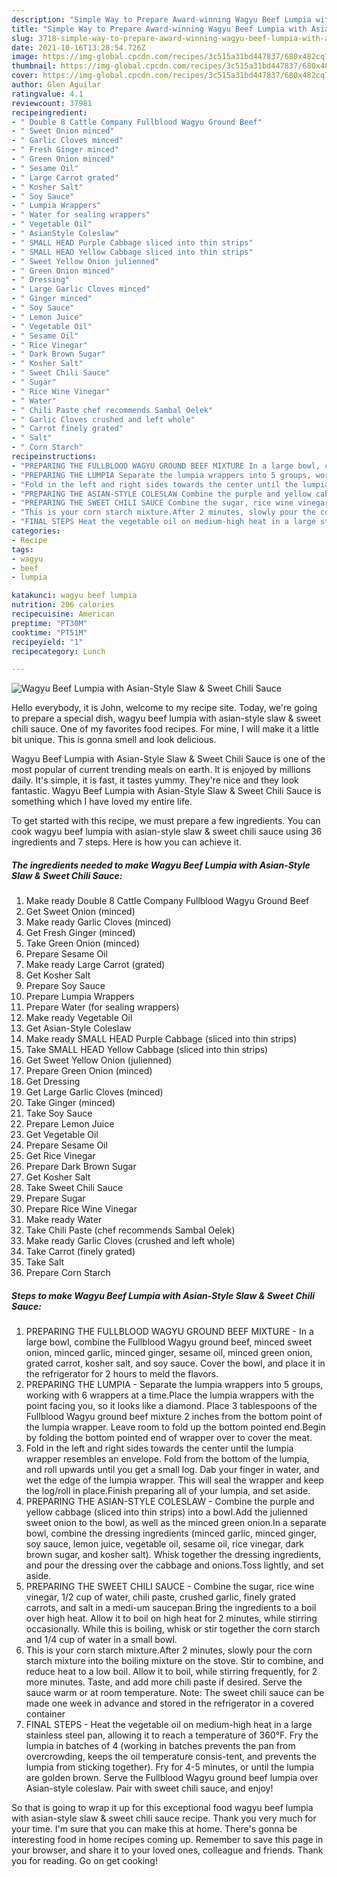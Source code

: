 ```yaml
---
description: "Simple Way to Prepare Award-winning Wagyu Beef Lumpia with Asian-Style Slaw &amp;amp; Sweet Chili Sauce"
title: "Simple Way to Prepare Award-winning Wagyu Beef Lumpia with Asian-Style Slaw &amp;amp; Sweet Chili Sauce"
slug: 3718-simple-way-to-prepare-award-winning-wagyu-beef-lumpia-with-asian-style-slaw-and-amp-sweet-chili-sauce
date: 2021-10-16T13:28:54.726Z
image: https://img-global.cpcdn.com/recipes/3c515a31bd447837/680x482cq70/wagyu-beef-lumpia-with-asian-style-slaw-sweet-chili-sauce-recipe-main-photo.jpg
thumbnail: https://img-global.cpcdn.com/recipes/3c515a31bd447837/680x482cq70/wagyu-beef-lumpia-with-asian-style-slaw-sweet-chili-sauce-recipe-main-photo.jpg
cover: https://img-global.cpcdn.com/recipes/3c515a31bd447837/680x482cq70/wagyu-beef-lumpia-with-asian-style-slaw-sweet-chili-sauce-recipe-main-photo.jpg
author: Glen Aguilar
ratingvalue: 4.1
reviewcount: 37981
recipeingredient:
- " Double 8 Cattle Company Fullblood Wagyu Ground Beef"
- " Sweet Onion minced"
- " Garlic Cloves minced"
- " Fresh Ginger minced"
- " Green Onion minced"
- " Sesame Oil"
- " Large Carrot grated"
- " Kosher Salt"
- " Soy Sauce"
- " Lumpia Wrappers"
- " Water for sealing wrappers"
- " Vegetable Oil"
- " AsianStyle Coleslaw"
- " SMALL HEAD Purple Cabbage sliced into thin strips"
- " SMALL HEAD Yellow Cabbage sliced into thin strips"
- " Sweet Yellow Onion julienned"
- " Green Onion minced"
- " Dressing"
- " Large Garlic Cloves minced"
- " Ginger minced"
- " Soy Sauce"
- " Lemon Juice"
- " Vegetable Oil"
- " Sesame Oil"
- " Rice Vinegar"
- " Dark Brown Sugar"
- " Kosher Salt"
- " Sweet Chili Sauce"
- " Sugar"
- " Rice Wine Vinegar"
- " Water"
- " Chili Paste chef recommends Sambal Oelek"
- " Garlic Cloves crushed and left whole"
- " Carrot finely grated"
- " Salt"
- " Corn Starch"
recipeinstructions:
- "PREPARING THE FULLBLOOD WAGYU GROUND BEEF MIXTURE In a large bowl, combine the Fullblood Wagyu ground beef, minced sweet onion, minced garlic, minced ginger, sesame oil, minced green onion, grated carrot, kosher salt, and soy sauce. Cover the bowl, and place it in the refrigerator for 2 hours to meld the flavors."
- "PREPARING THE LUMPIA Separate the lumpia wrappers into 5 groups, working with 6 wrappers at a time.Place the lumpia wrappers with the point facing you, so it looks like a diamond. Place 3 tablespoons of the Fullblood Wagyu ground beef mixture 2 inches from the bottom point of the lumpia wrapper. Leave room to fold up the bottom pointed end.Begin by folding the bottom pointed end of wrapper over to cover the meat."
- "Fold in the left and right sides towards the center until the lumpia wrapper resembles an envelope. Fold from the bottom of the lumpia, and roll upwards until you get a small log. Dab your finger in water, and wet the edge of the lumpia wrapper. This will seal the wrapper and keep the log/roll in place.Finish preparing all of your lumpia, and set aside."
- "PREPARING THE ASIAN-STYLE COLESLAW Combine the purple and yellow cabbage (sliced into thin strips) into a bowl.Add the julienned sweet onion to the bowl, as well as the minced green onion.In a separate bowl, combine the dressing ingredients (minced garlic, minced ginger, soy sauce, lemon juice, vegetable oil, sesame oil, rice vinegar, dark brown sugar, and kosher salt). Whisk together the dressing ingredients, and pour the dressing over the cabbage and onions.Toss lightly, and set aside."
- "PREPARING THE SWEET CHILI SAUCE Combine the sugar, rice wine vinegar, 1/2 cup of water, chili paste, crushed garlic, finely grated carrots, and salt in a medi-um saucepan.Bring the ingredients to a boil over high heat. Allow it to boil on high heat for 2 minutes, while stirring occasionally. While this is boiling, whisk or stir together the corn starch and 1/4 cup of water in a small bowl."
- "This is your corn starch mixture.After 2 minutes, slowly pour the corn starch mixture into the boiling mixture on the stove. Stir to combine, and reduce heat to a low boil. Allow it to boil, while stirring frequently, for 2 more minutes. Taste, and add more chili paste if desired. Serve the sauce warm or at room temperature. Note: The sweet chili sauce can be made one week in advance and stored in the refrigerator in a covered container"
- "FINAL STEPS Heat the vegetable oil on medium-high heat in a large stainless steel pan, allowing it to reach a temperature of 360°F. Fry the lumpia in batches of 4 (working in batches prevents the pan from overcrowding, keeps the oil temperature consis-tent, and prevents the lumpia from sticking together). Fry for 4-5 minutes, or until the lumpia are golden brown. Serve the Fullblood Wagyu ground beef lumpia over Asian-style coleslaw. Pair with sweet chili sauce, and enjoy!"
categories:
- Recipe
tags:
- wagyu
- beef
- lumpia

katakunci: wagyu beef lumpia 
nutrition: 206 calories
recipecuisine: American
preptime: "PT30M"
cooktime: "PT51M"
recipeyield: "1"
recipecategory: Lunch

---
```



![Wagyu Beef Lumpia with Asian-Style Slaw &amp; Sweet Chili Sauce](https://img-global.cpcdn.com/recipes/3c515a31bd447837/680x482cq70/wagyu-beef-lumpia-with-asian-style-slaw-sweet-chili-sauce-recipe-main-photo.jpg)

Hello everybody, it is John, welcome to my recipe site. Today, we're going to prepare a special dish, wagyu beef lumpia with asian-style slaw &amp; sweet chili sauce. One of my favorites food recipes. For mine, I will make it a little bit unique. This is gonna smell and look delicious.



Wagyu Beef Lumpia with Asian-Style Slaw &amp; Sweet Chili Sauce is one of the most popular of current trending meals on earth. It is enjoyed by millions daily. It's simple, it is fast, it tastes yummy. They're nice and they look fantastic. Wagyu Beef Lumpia with Asian-Style Slaw &amp; Sweet Chili Sauce is something which I have loved my entire life.


To get started with this recipe, we must prepare a few ingredients. You can cook wagyu beef lumpia with asian-style slaw &amp; sweet chili sauce using 36 ingredients and 7 steps. Here is how you can achieve it.

<!--inarticleads1-->

##### The ingredients needed to make Wagyu Beef Lumpia with Asian-Style Slaw &amp; Sweet Chili Sauce:

1. Make ready  Double 8 Cattle Company Fullblood Wagyu Ground Beef
1. Get  Sweet Onion (minced)
1. Make ready  Garlic Cloves (minced)
1. Get  Fresh Ginger (minced)
1. Take  Green Onion (minced)
1. Prepare  Sesame Oil
1. Make ready  Large Carrot (grated)
1. Get  Kosher Salt
1. Prepare  Soy Sauce
1. Prepare  Lumpia Wrappers
1. Prepare  Water (for sealing wrappers)
1. Make ready  Vegetable Oil
1. Get  Asian-Style Coleslaw
1. Make ready  SMALL HEAD Purple Cabbage (sliced into thin strips)
1. Take  SMALL HEAD Yellow Cabbage (sliced into thin strips)
1. Get  Sweet Yellow Onion (julienned)
1. Prepare  Green Onion (minced)
1. Get  Dressing
1. Get  Large Garlic Cloves (minced)
1. Take  Ginger (minced)
1. Take  Soy Sauce
1. Prepare  Lemon Juice
1. Get  Vegetable Oil
1. Prepare  Sesame Oil
1. Get  Rice Vinegar
1. Prepare  Dark Brown Sugar
1. Get  Kosher Salt
1. Take  Sweet Chili Sauce
1. Prepare  Sugar
1. Prepare  Rice Wine Vinegar
1. Make ready  Water
1. Take  Chili Paste (chef recommends Sambal Oelek)
1. Make ready  Garlic Cloves (crushed and left whole)
1. Take  Carrot (finely grated)
1. Take  Salt
1. Prepare  Corn Starch




<!--inarticleads2-->

##### Steps to make Wagyu Beef Lumpia with Asian-Style Slaw &amp; Sweet Chili Sauce:

1. PREPARING THE FULLBLOOD WAGYU GROUND BEEF MIXTURE - In a large bowl, combine the Fullblood Wagyu ground beef, minced sweet onion, minced garlic, minced ginger, sesame oil, minced green onion, grated carrot, kosher salt, and soy sauce. Cover the bowl, and place it in the refrigerator for 2 hours to meld the flavors.
1. PREPARING THE LUMPIA - Separate the lumpia wrappers into 5 groups, working with 6 wrappers at a time.Place the lumpia wrappers with the point facing you, so it looks like a diamond. Place 3 tablespoons of the Fullblood Wagyu ground beef mixture 2 inches from the bottom point of the lumpia wrapper. Leave room to fold up the bottom pointed end.Begin by folding the bottom pointed end of wrapper over to cover the meat.
1. Fold in the left and right sides towards the center until the lumpia wrapper resembles an envelope. Fold from the bottom of the lumpia, and roll upwards until you get a small log. Dab your finger in water, and wet the edge of the lumpia wrapper. This will seal the wrapper and keep the log/roll in place.Finish preparing all of your lumpia, and set aside.
1. PREPARING THE ASIAN-STYLE COLESLAW - Combine the purple and yellow cabbage (sliced into thin strips) into a bowl.Add the julienned sweet onion to the bowl, as well as the minced green onion.In a separate bowl, combine the dressing ingredients (minced garlic, minced ginger, soy sauce, lemon juice, vegetable oil, sesame oil, rice vinegar, dark brown sugar, and kosher salt). Whisk together the dressing ingredients, and pour the dressing over the cabbage and onions.Toss lightly, and set aside.
1. PREPARING THE SWEET CHILI SAUCE - Combine the sugar, rice wine vinegar, 1/2 cup of water, chili paste, crushed garlic, finely grated carrots, and salt in a medi-um saucepan.Bring the ingredients to a boil over high heat. Allow it to boil on high heat for 2 minutes, while stirring occasionally. While this is boiling, whisk or stir together the corn starch and 1/4 cup of water in a small bowl.
1. This is your corn starch mixture.After 2 minutes, slowly pour the corn starch mixture into the boiling mixture on the stove. Stir to combine, and reduce heat to a low boil. Allow it to boil, while stirring frequently, for 2 more minutes. Taste, and add more chili paste if desired. Serve the sauce warm or at room temperature. Note: The sweet chili sauce can be made one week in advance and stored in the refrigerator in a covered container
1. FINAL STEPS - Heat the vegetable oil on medium-high heat in a large stainless steel pan, allowing it to reach a temperature of 360°F. Fry the lumpia in batches of 4 (working in batches prevents the pan from overcrowding, keeps the oil temperature consis-tent, and prevents the lumpia from sticking together). Fry for 4-5 minutes, or until the lumpia are golden brown. Serve the Fullblood Wagyu ground beef lumpia over Asian-style coleslaw. Pair with sweet chili sauce, and enjoy!




So that is going to wrap it up for this exceptional food wagyu beef lumpia with asian-style slaw &amp; sweet chili sauce recipe. Thank you very much for your time. I'm sure that you can make this at home. There's gonna be interesting food in home recipes coming up. Remember to save this page in your browser, and share it to your loved ones, colleague and friends. Thank you for reading. Go on get cooking!
